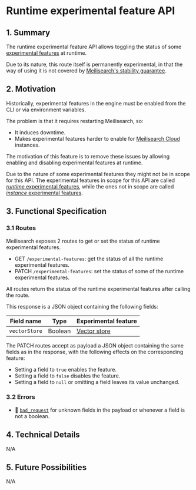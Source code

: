 # Runtime experimental feature API

## 1. Summary

The runtime experimental feature API allows toggling the status of some [experimental features](./0193-experimental-features.md) at runtime.

Due to its nature, this route itself is permanently experimental, in that the way of using it is not covered by [Meilisearch's stability guarantee](https://github.com/meilisearch/engine-team/blob/main/resources/versioning-policy.md).

## 2. Motivation

Historically, experimental features in the engine must be enabled from the CLI or via environment variables.

The problem is that it requires restarting Meilisearch, so:

- It induces downtime.
- Makes experimental features harder to enable for [Meilisearch Cloud](https://www.meilisearch.com/pricing?utm_campaign=oss&utm_source=engine&utm_medium=specifications) instances.

The motivation of this feature is to remove these issues by allowing enabling and disabling experimental features at runtime.

Due to the nature of some experimental features they might not be in scope for this API. The experimental features in scope for this API are called [*runtime* experimental features](./0193-experimental-features.md#32-runtime-experimental-features), while the ones not in scope are called [*instance* experimental features](./0193-experimental-features.md#31-instance-experimental-features).

## 3. Functional Specification

### 3.1 Routes

Meilisearch exposes 2 routes to get or set the status of runtime experimental features.

- GET `/experimental-features`: get the status of all the runtime experimental features.
- PATCH `/experimental-features`: set the status of some of the runtime experimental features.

All routes return the status of the runtime experimental features after calling the route.

This response is a JSON object containing the following fields:

|Field name|Type|Experimental feature|
|----------|----|-----|
|`vectorStore`|Boolean| [Vector store](./0193-experimental-features.md#vector-store) |

The PATCH routes accept as payload a JSON object containing the same fields as in the response, with the following effects on the corresponding feature:
- Setting a field to `true` enables the feature.
- Setting a field to `false` disables the feature.
- Setting a field to `null` or omitting a field leaves its value unchanged.

### 3.2 Errors

- 🔴 [`bad_request`](./0061-error-format-and-definitions.md#bad_request) for unknown fields in the payload or whenever a field is not a boolean.

## 4. Technical Details

N/A

## 5. Future Possibilities

N/A